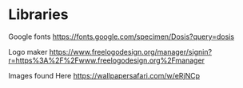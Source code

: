 # Libraries

Google fonts 
https://fonts.google.com/specimen/Dosis?query=dosis

Logo maker
https://www.freelogodesign.org/manager/signin?r=https%3A%2F%2Fwww.freelogodesign.org%2Fmanager

Images found 
Here https://wallpapersafari.com/w/eRjNCp